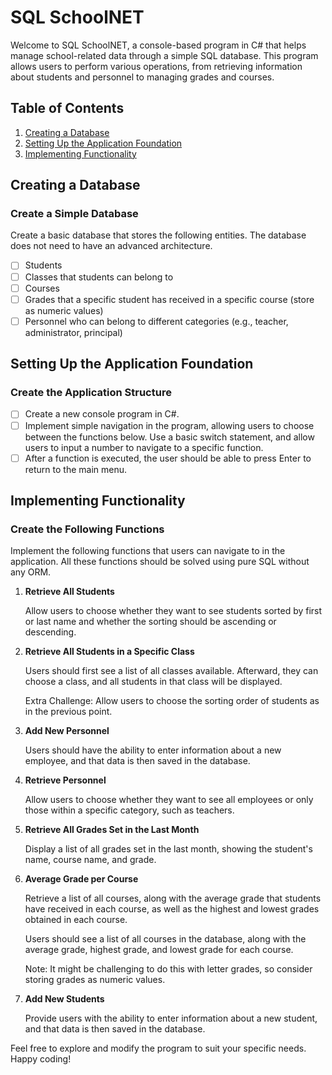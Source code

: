 # SQL SchoolNET

Welcome to SQL SchoolNET, a console-based program in C# that helps manage school-related data through a simple SQL database. This program allows users to perform various operations, from retrieving information about students and personnel to managing grades and courses.

## Table of Contents

1. [Creating a Database](#creating-a-database)
2. [Setting Up the Application Foundation](#setting-up-the-application-foundation)
3. [Implementing Functionality](#implementing-functionality)

## Creating a Database

### Create a Simple Database

Create a basic database that stores the following entities. The database does not need to have an advanced architecture.

- [ ] Students
- [ ] Classes that students can belong to
- [ ] Courses
- [ ] Grades that a specific student has received in a specific course (store as numeric values)
- [ ] Personnel who can belong to different categories (e.g., teacher, administrator, principal)

## Setting Up the Application Foundation

### Create the Application Structure

- [ ] Create a new console program in C#.
- [ ] Implement simple navigation in the program, allowing users to choose between the functions below. Use a basic switch statement, and allow users to input a number to navigate to a specific function.
- [ ] After a function is executed, the user should be able to press Enter to return to the main menu.

## Implementing Functionality

### Create the Following Functions

Implement the following functions that users can navigate to in the application. All these functions should be solved using pure SQL without any ORM.

1. **Retrieve All Students**

   Allow users to choose whether they want to see students sorted by first or last name and whether the sorting should be ascending or descending.

2. **Retrieve All Students in a Specific Class**

   Users should first see a list of all classes available. Afterward, they can choose a class, and all students in that class will be displayed.

   Extra Challenge: Allow users to choose the sorting order of students as in the previous point.

3. **Add New Personnel**

   Users should have the ability to enter information about a new employee, and that data is then saved in the database.

4. **Retrieve Personnel**

   Allow users to choose whether they want to see all employees or only those within a specific category, such as teachers.

5. **Retrieve All Grades Set in the Last Month**

   Display a list of all grades set in the last month, showing the student's name, course name, and grade.

6. **Average Grade per Course**

   Retrieve a list of all courses, along with the average grade that students have received in each course, as well as the highest and lowest grades obtained in each course.

   Users should see a list of all courses in the database, along with the average grade, highest grade, and lowest grade for each course.

   Note: It might be challenging to do this with letter grades, so consider storing grades as numeric values.

7. **Add New Students**

   Provide users with the ability to enter information about a new student, and that data is then saved in the database.

Feel free to explore and modify the program to suit your specific needs. Happy coding!

